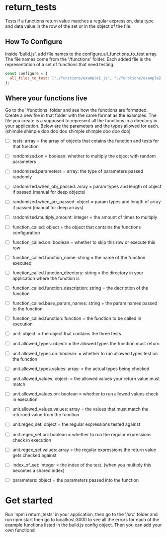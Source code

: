 # return_tests

Tests if a functions return value matches a regular expression, data type and data value in the row of the set or in the object of the file.

## How To Configure

Inside 'build.js', add file names to the configure.all_functions_to_test array. The file names come from the '/functions' folder. Each added file is the representation of a set of functions that need testing.

```js
const configure = {
  all_files_to_test: ["./functions/example1.js", "./functions/example2.js"],
};
```

## Where your functions live

Go to the '/functions' folder and see how the functions are formatted. Create a new file in that folder with the same format as the examples. The file you create is a supposed to represent all the functions in a directory in your application. Below are the parameters and the types allowed for each. (shimple shimple doo doo doo shimple shimple doo doo doo)

- [ ] tests: array = the array of objects that cotains the function and tests for that function

- [ ] randomized.on = boolean: whether to multiply the object with random parameters

- [ ] randomized.parameters = array: the type of parameters passed randomly

- [ ] randomized.when_obj_passed: array = param types and length of object if passed (manual for deep objects)

- [ ] randomized.when_arr_passed: object = param types and length of array if passed (manual for deep arrays)

- [ ] randomized.multiply_amount: integer = the amount of times to multiply

- [ ] function_called: object = the object that contains the functions configuration

- [ ] function_called.on: boolean = whether to skip this row or execute this row

- [ ] function_called.function_name: string = the name of the function executed

- [ ] function_called.function_directory: string = the directory in your application where the function is

- [ ] function_called.function_description: string = the decription of the function

- [ ] function_called.base_param_names: string = the param names passed to the function

- [ ] function_called.function: function = the function to be called in execution

- [ ] unit: object: = the object that contains the three tests

- [ ] unit.allowed_types: object: = the allowed types the function must return

- [ ] unit.allowed_types.on: boolean: = whether to run allowed types test on the function

- [ ] unit.allowed_types.values: array: = the actual types being checked

- [ ] unit.allowed_values: object: = the allowed values your return value must match

- [ ] unit.allowed_values.on: boolean = whether to run allowed values check in execution

- [ ] unit.allowed_values.values: array = the values that must match the returned value from the function

- [ ] unit.regex_set: object = the regular expressions tested against

- [ ] unit.regex_set.on: boolean = whether to run the regular expressions check in execution

- [ ] unit.regex_set.values: array = the regular expressions the return value gets checked against

- [ ] index_of_set: integer = the index of the test. (when you multiply this becomes a shared index)

- [ ] parameters: object = the parameters passed into the function

# Get started

Run 'npm i return_tests' in your application, then go to the '/src' folder and run npm start then go to localhost:3000 to see all the errors for each of the example functions listed in the build.js config object. Then you can add your own functions!
